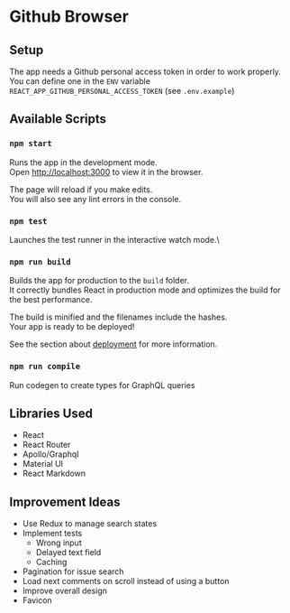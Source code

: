 # Github Browser

## Setup

The app needs a Github personal access token in order to work properly. You can define one in the `ENV` variable `REACT_APP_GITHUB_PERSONAL_ACCESS_TOKEN` (see `.env.example`)

## Available Scripts

### `npm start`

Runs the app in the development mode.\
Open [http://localhost:3000](http://localhost:3000) to view it in the browser.

The page will reload if you make edits.\
You will also see any lint errors in the console.

### `npm test`

Launches the test runner in the interactive watch mode.\

### `npm run build`

Builds the app for production to the `build` folder.\
It correctly bundles React in production mode and optimizes the build for the best performance.

The build is minified and the filenames include the hashes.\
Your app is ready to be deployed!

See the section about [deployment](https://facebook.github.io/create-react-app/docs/deployment) for more information.

### `npm run compile`

Run codegen to create types for GraphQL queries

## Libraries Used

- React
- React Router
- Apollo/Graphql
- Material UI
- React Markdown

## Improvement Ideas

- Use Redux to manage search states
- Implement tests
  - Wrong input
  - Delayed text field
  - Caching
- Pagination for issue search
- Load next comments on scroll instead of using a button
- Improve overall design
- Favicon
